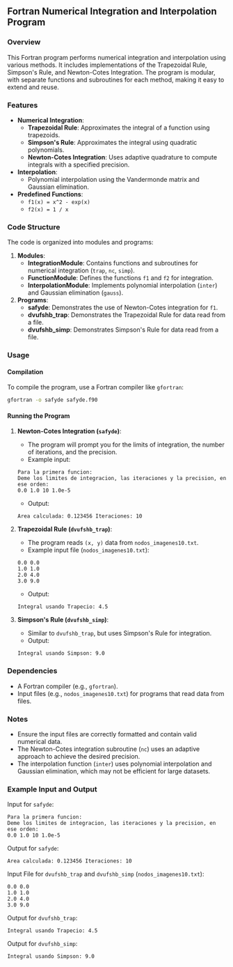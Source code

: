 ## Fortran Numerical Integration and Interpolation Program

### Overview
This Fortran program performs numerical integration and interpolation using various methods. It includes implementations of the Trapezoidal Rule, Simpson's Rule, and Newton-Cotes Integration. The program is modular, with separate functions and subroutines for each method, making it easy to extend and reuse.

### Features
* **Numerical Integration**:
   * **Trapezoidal Rule**: Approximates the integral of a function using trapezoids.
   * **Simpson's Rule**: Approximates the integral using quadratic polynomials.
   * **Newton-Cotes Integration**: Uses adaptive quadrature to compute integrals with a specified precision.
* **Interpolation**:
   * Polynomial interpolation using the Vandermonde matrix and Gaussian elimination.
* **Predefined Functions**:
   * `f1(x) = x^2 - exp(x)`
   * `f2(x) = 1 / x`

### Code Structure
The code is organized into modules and programs:
1. **Modules**:
   * **IntegrationModule**: Contains functions and subroutines for numerical integration (`trap`, `nc`, `simp`).
   * **FunctionModule**: Defines the functions `f1` and `f2` for integration.
   * **InterpolationModule**: Implements polynomial interpolation (`inter`) and Gaussian elimination (`gauss`).
2. **Programs**:
   * **safyde**: Demonstrates the use of Newton-Cotes integration for `f1`.
   * **dvufshb_trap**: Demonstrates the Trapezoidal Rule for data read from a file.
   * **dvufshb_simp**: Demonstrates Simpson's Rule for data read from a file.

### Usage
#### Compilation
To compile the program, use a Fortran compiler like `gfortran`:
```bash
gfortran -o safyde safyde.f90
```

#### Running the Program
1. **Newton-Cotes Integration (`safyde`)**:
   * The program will prompt you for the limits of integration, the number of iterations, and the precision.
   * Example input:
   ```
   Para la primera funcion:
   Deme los limites de integracion, las iteraciones y la precision, en ese orden:
   0.0 1.0 10 1.0e-5
   ```
   * Output:
   ```
   Area calculada: 0.123456 Iteraciones: 10
   ```

2. **Trapezoidal Rule (`dvufshb_trap`)**:
   * The program reads `(x, y)` data from `nodos_imagenes10.txt`.
   * Example input file (`nodos_imagenes10.txt`):
   ```
   0.0 0.0
   1.0 1.0
   2.0 4.0
   3.0 9.0
   ```
   * Output:
   ```
   Integral usando Trapecio: 4.5
   ```

3. **Simpson's Rule (`dvufshb_simp`)**:
   * Similar to `dvufshb_trap`, but uses Simpson's Rule for integration.
   * Output:
   ```
   Integral usando Simpson: 9.0
   ```

### Dependencies
* A Fortran compiler (e.g., `gfortran`).
* Input files (e.g., `nodos_imagenes10.txt`) for programs that read data from files.

### Notes
* Ensure the input files are correctly formatted and contain valid numerical data.
* The Newton-Cotes integration subroutine (`nc`) uses an adaptive approach to achieve the desired precision.
* The interpolation function (`inter`) uses polynomial interpolation and Gaussian elimination, which may not be efficient for large datasets.

### Example Input and Output
Input for `safyde`:
```
Para la primera funcion:
Deme los limites de integracion, las iteraciones y la precision, en ese orden:
0.0 1.0 10 1.0e-5
```

Output for `safyde`:
```
Area calculada: 0.123456 Iteraciones: 10
```

Input File for `dvufshb_trap` and `dvufshb_simp` (`nodos_imagenes10.txt`):
```
0.0 0.0
1.0 1.0
2.0 4.0
3.0 9.0
```

Output for `dvufshb_trap`:
```
Integral usando Trapecio: 4.5
```

Output for `dvufshb_simp`:
```
Integral usando Simpson: 9.0
